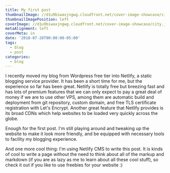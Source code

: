 ```yaml
---
title: My first post
thumbnailImage: //d1u9biwaxjngwg.cloudfront.net/cover-image-showcase/city-750.jpg
thumbnailImagePosition: left
coverImage: //d1u9biwaxjngwg.cloudfront.net/cover-image-showcase/city.jpg
metaAlignment: left
coverMeta: in
date: '2018-07-28T00:00:00-05:00'
tags:
  - blog
  - post
categories:
  - blog
---
```

I recently moved my blog from Wordpress free tier into Netlify, a static blogging service provider. It has been a short time for me, but the experience so far has been great. Netlify is totally free but breezing fast and has lots of premium features that we can only expect to pay a great deal of money if we are to use other VPS, among them are automatic build and deployment from git repository, custom domain, and free TLS certificate registration with Let's Encrypt. Another great feature that Netlify provides is its broad CDNs which help websites to be loaded very quickly across the globe.

Enough for the first post. I'm still playing around and tweaking up the website to make it look more friendly, and be equipped with necessary tools to facility my blogging experience.

And one more cool thing: I'm using Netlify CMS to write this post. It is kinds of cool to write a page without the need to think about all of the markup and markdown (if you are as lazy as me to learn about all these cool stuff), so check it out if you like to use freebies for your website :)
